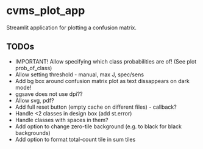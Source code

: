 # cvms_plot_app

Streamlit application for plotting a confusion matrix.


## TODOs

- IMPORTANT! Allow specifying which class probabilities are of! (See plot prob_of_class)
- Allow setting threshold - manual, max J, spec/sens
- Add bg box around confusion matrix plot as text dissappears on dark mode!
- ggsave does not use dpi??
- Allow svg, pdf?
- Add full reset button (empty cache on different files) - callback?
- Handle <2 classes in design box (add st.error)
- Handle classes with spaces in them?
- Add option to change zero-tile background (e.g. to black for black backgrounds)
- Add option to format total-count tile in sum tiles
